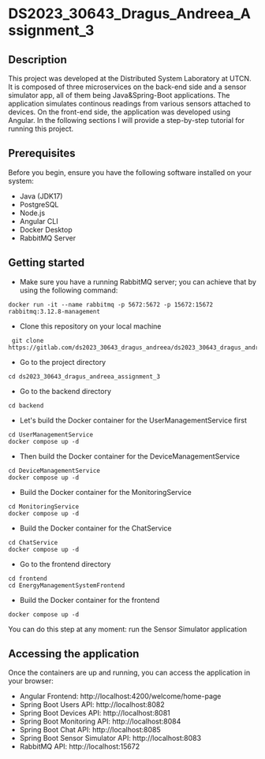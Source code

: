 # DS2023_30643_Dragus_Andreea_Assignment_3

## Description

This project was developed at the Distributed System Laboratory at UTCN. It is composed of three microservices on the back-end side and a sensor simulator app, all of them being Java&Spring-Boot applications. The application simulates continous readings from various sensors attached to devices. On the front-end side, the application was developed using Angular. In the following sections I will provide a step-by-step tutorial for running this project.

## Prerequisites
Before you begin, ensure you have the following software installed on your system:

- Java (JDK17)
- PostgreSQL
- Node.js
- Angular CLI
- Docker Desktop
- RabbitMQ Server


## Getting started
- Make sure you have a running RabbitMQ server; you can achieve that by using the following command:
```
docker run -it --name rabbitmq -p 5672:5672 -p 15672:15672 rabbitmq:3.12.8-management
```

- Clone this repository on your local machine
```
 git clone  https://gitlab.com/ds2023_30643_dragus_andreea/ds2023_30643_dragus_andreea_assignment_3
```
- Go to the project directory
```
cd ds2023_30643_dragus_andreea_assignment_3
```
- Go to the backend directory
```
cd backend
```
- Let's build the Docker container for the UserManagementService first
```
cd UserManagementService
docker compose up -d
```
- Then build the Docker container for the DeviceManagementService
```
cd DeviceManagementService
docker compose up -d
```
- Build the Docker container for the MonitoringService
```
cd MonitoringService
docker compose up -d
```
- Build the Docker container for the ChatService
```
cd ChatService
docker compose up -d
```

- Go to the frontend directory
```
cd frontend
cd EnergyManagementSystemFrontend
```
- Build the Docker container for the frontend
```
docker compose up -d
```
You can do this step at any moment:  run the Sensor Simulator application
## Accessing the application
Once the containers are up and running, you can access the application in your browser:
-  Angular Frontend: http://localhost:4200/welcome/home-page
-  Spring Boot Users API:  http://localhost:8082
-  Spring Boot Devices API: http://localhost:8081
-  Spring Boot Monitoring API: http://localhost:8084
-  Spring Boot Chat API: http://localhost:8085
-  Spring Boot Sensor Simulator API: http://localhost:8083
-  RabbitMQ API: http://localhost:15672